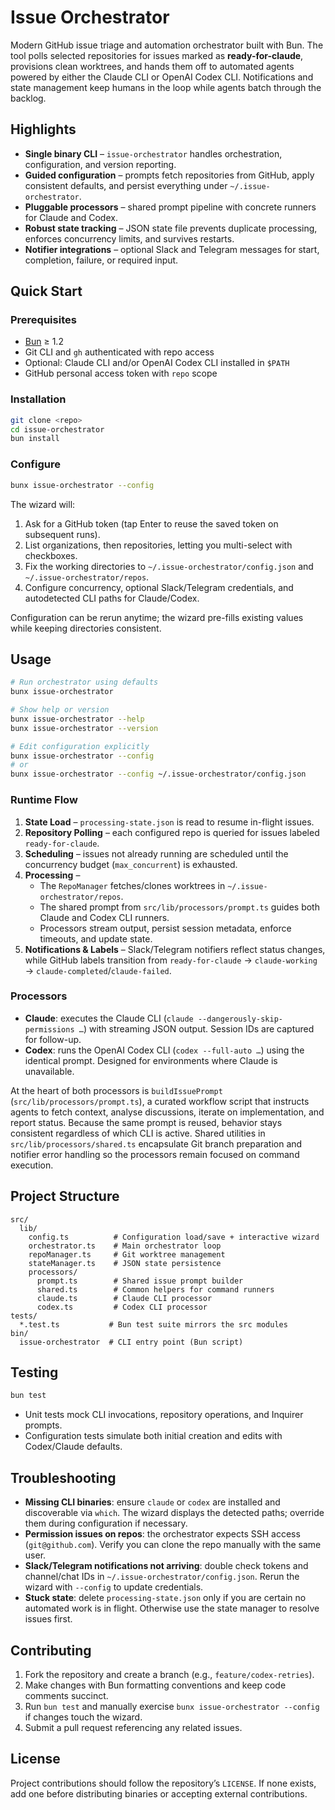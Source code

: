 # Issue Orchestrator

Modern GitHub issue triage and automation orchestrator built with Bun. The tool polls selected repositories for issues marked as **ready-for-claude**, provisions clean worktrees, and hands them off to automated agents powered by either the Claude CLI or OpenAI Codex CLI. Notifications and state management keep humans in the loop while agents batch through the backlog.

## Highlights

- **Single binary CLI** – `issue-orchestrator` handles orchestration, configuration, and version reporting.
- **Guided configuration** – prompts fetch repositories from GitHub, apply consistent defaults, and persist everything under `~/.issue-orchestrator`.
- **Pluggable processors** – shared prompt pipeline with concrete runners for Claude and Codex.
- **Robust state tracking** – JSON state file prevents duplicate processing, enforces concurrency limits, and survives restarts.
- **Notifier integrations** – optional Slack and Telegram messages for start, completion, failure, or required input.

## Quick Start

### Prerequisites

- [Bun](https://bun.sh/) ≥ 1.2
- Git CLI and `gh` authenticated with repo access
- Optional: Claude CLI and/or OpenAI Codex CLI installed in `$PATH`
- GitHub personal access token with `repo` scope

### Installation

```bash
git clone <repo>
cd issue-orchestrator
bun install
```

### Configure

```bash
bunx issue-orchestrator --config
```

The wizard will:

1. Ask for a GitHub token (tap Enter to reuse the saved token on subsequent runs).
2. List organizations, then repositories, letting you multi-select with checkboxes.
3. Fix the working directories to `~/.issue-orchestrator/config.json` and `~/.issue-orchestrator/repos`.
4. Configure concurrency, optional Slack/Telegram credentials, and autodetected CLI paths for Claude/Codex.

Configuration can be rerun anytime; the wizard pre-fills existing values while keeping directories consistent.

## Usage

```bash
# Run orchestrator using defaults
bunx issue-orchestrator

# Show help or version
bunx issue-orchestrator --help
bunx issue-orchestrator --version

# Edit configuration explicitly
bunx issue-orchestrator --config
# or
bunx issue-orchestrator --config ~/.issue-orchestrator/config.json
```

### Runtime Flow

1. **State Load** – `processing-state.json` is read to resume in-flight issues.
2. **Repository Polling** – each configured repo is queried for issues labeled `ready-for-claude`.
3. **Scheduling** – issues not already running are scheduled until the concurrency budget (`max_concurrent`) is exhausted.
4. **Processing** –
   - The `RepoManager` fetches/clones worktrees in `~/.issue-orchestrator/repos`.
   - The shared prompt from `src/lib/processors/prompt.ts` guides both Claude and Codex CLI runners.
   - Processors stream output, persist session metadata, enforce timeouts, and update state.
5. **Notifications & Labels** – Slack/Telegram notifiers reflect status changes, while GitHub labels transition from `ready-for-claude` → `claude-working` → `claude-completed`/`claude-failed`.

### Processors

- **Claude**: executes the Claude CLI (`claude --dangerously-skip-permissions …`) with streaming JSON output. Session IDs are captured for follow-up.
- **Codex**: runs the OpenAI Codex CLI (`codex --full-auto …`) using the identical prompt. Designed for environments where Claude is unavailable.

At the heart of both processors is `buildIssuePrompt` (`src/lib/processors/prompt.ts`), a curated workflow script that instructs agents to fetch context, analyse discussions, iterate on implementation, and report status. Because the same prompt is reused, behavior stays consistent regardless of which CLI is active. Shared utilities in `src/lib/processors/shared.ts` encapsulate Git branch preparation and notifier error handling so the processors remain focused on command execution.

## Project Structure

```
src/
  lib/
    config.ts          # Configuration load/save + interactive wizard
    orchestrator.ts    # Main orchestrator loop
    repoManager.ts     # Git worktree management
    stateManager.ts    # JSON state persistence
    processors/
      prompt.ts        # Shared issue prompt builder
      shared.ts        # Common helpers for command runners
      claude.ts        # Claude CLI processor
      codex.ts         # Codex CLI processor
tests/
  *.test.ts           # Bun test suite mirrors the src modules
bin/
  issue-orchestrator  # CLI entry point (Bun script)
```

## Testing

```bash
bun test
```

- Unit tests mock CLI invocations, repository operations, and Inquirer prompts.
- Configuration tests simulate both initial creation and edits with Codex/Claude defaults.

## Troubleshooting

- **Missing CLI binaries**: ensure `claude` or `codex` are installed and discoverable via `which`. The wizard displays the detected paths; override them during configuration if necessary.
- **Permission issues on repos**: the orchestrator expects SSH access (`git@github.com`). Verify you can clone the repo manually with the same user.
- **Slack/Telegram notifications not arriving**: double check tokens and channel/chat IDs in `~/.issue-orchestrator/config.json`. Rerun the wizard with `--config` to update credentials.
- **Stuck state**: delete `processing-state.json` only if you are certain no automated work is in flight. Otherwise use the state manager to resolve issues first.

## Contributing

1. Fork the repository and create a branch (e.g., `feature/codex-retries`).
2. Make changes with Bun formatting conventions and keep code comments succinct.
3. Run `bun test` and manually exercise `bunx issue-orchestrator --config` if changes touch the wizard.
4. Submit a pull request referencing any related issues.

## License

Project contributions should follow the repository’s `LICENSE`. If none exists, add one before distributing binaries or accepting external contributions.
